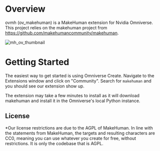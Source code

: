# Overview

ovmh (ov_makehuman) is a MakeHuman extension for Nvidia Omniverse. This project relies on the makehuman project from https://github.com/makehumancommunity/makehuman. 

![mh_ov_thumbnail](https://user-images.githubusercontent.com/11399119/189240366-adb86b3d-50dc-49e6-8ef7-4a55df441bf9.PNG)



# Getting Started

The easiest way to get started is using Omniverse Create. Navigate to the Extensions window and click on "Community".  Search for `makehuman` and you should see our extension show up.  

The extension may take a few minutes to install as it will download makehuman and install it in the Omniverse's local Python instance. 

## License

*Our license restrictions are due to the AGPL of MakeHuman. In line with the statements from MakeHuman, the targets and resulting characters are CC0, meaning you can use whatever you create for free, without restrictions. It is only the codebase that is AGPL.


